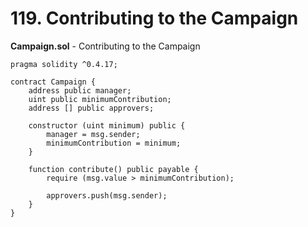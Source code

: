 # 119. Contributing to the Campaign

**Campaign.sol** - Contributing to the Campaign
```
pragma solidity ^0.4.17;

contract Campaign {
    address public manager;
    uint public minimumContribution;
    address [] public approvers;
    
    constructor (uint minimum) public {
        manager = msg.sender;
        minimumContribution = minimum;
    }
    
    function contribute() public payable {
        require (msg.value > minimumContribution);

        approvers.push(msg.sender);
    }
}
```